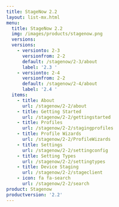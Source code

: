 ```yaml
---
title: StageNow 2.2
layout: list-mx.html
menu:
  title: StageNow 2.2
  img: /images/products/stagenow.png
  versions:
  versions:
    - versionto: 2-3
      versionfrom: 2-2
      default: /stagenow/2-3/about
      label: '2.3 '
    - versionto: 2-4
      versionfrom: 2-2
      default: /stagenow/2-4/about
      label: '2.4 '
  items:
    - title: About
      url: /stagenow/2-2/about
    - title: Getting Started
      url: /stagenow/2-2/gettingstarted
    - title: Profiles
      url: /stagenow/2-2/stagingprofiles
    - title: Profile Wizards
      url: /stagenow/2-2/ProfileWizards
    - title: Settings
      url: /stagenow/2-2/settingconfig
    - title: Setting Types
      url: /stagenow/2-2/settingtypes
    - title: Device Staging
      url: /stagenow/2-2/stageclient
    - icon: fa fa-search
      url: /stagenow/2-2/search
product: Stagenow
productversion: '2.2'
---
```










